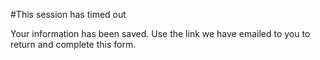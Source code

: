 #This session has timed out

Your information has been saved. Use the link we have emailed to you to return and complete this form.

